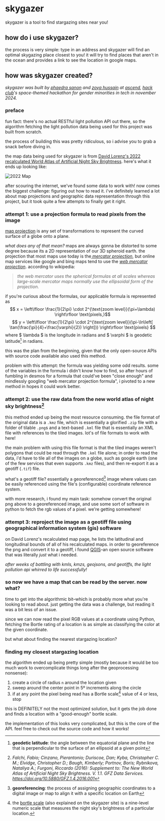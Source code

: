 # skygazer
 skygazer is a tool to find stargazing sites near you!

 ## how do i use skygazer?
 the process is very simple: type in an address and skygazer will find an optimal skygazing place closest to you! it will try to find places that aren't in the ocean and provides a link to see the location in google maps.

 ## how was skygazer created?
 *skygazer was built by [phaedra sanon](https://github.com/ph4iry) and [zoya hussain](https://github.com/zoya-hussain) at [ascend](https://ascend.hackclub.com), [hack club](https://hackclub.com)'s space-themed hackathon for gender minorities in tech in november 2024.*

### preface
 fun fact: there's no actual RESTful light pollution API out there, so the algorithm fetching the light pollution data being used for this project was built from scratch.

 the process of building this was pretty ridiculous, so i advise you to grab a snack before diving in.

 the map data being used for skygazer is from [David Lorenz's 2022 recalculated World Atlas of Artificial Night Sky Brightness](https://djlorenz.github.io/astronomy/lp2022/). here's what it ends up looking like:

 ![2022 Map](https://djlorenz.github.io/astronomy/lp2022/world2022_low3.png)

 after scouring the internet, we've found some data to work with! now comes the biggest challenge: figuring out how to read it. i've definitely learned a lot about map projections and geographic data representation through this project, but it took quite a few attempts to finally get it right.

 ### attempt 1: use a projection formula to read pixels from the image
 
 [map projection](https://en.wikipedia.org/wiki/Map_projection) is any set of transformations to represent the curved surface of a globe onto a plane.
 
 *what does any of that mean?* maps are always gonna be distorted to some degree because its a 2D representation of our 3D spheroid earth. the projection that most maps use today is the[ *mercator projection*](https://en.wikipedia.org/wiki/Mercator_projection), but online map services like google and bing maps tend to use the [*web mercator projection*](https://en.wikipedia.org/wiki/Web_Mercator_projection). according to wikipedia:
 > *the web mercator uses the spherical formulas at all scales whereas large-scale mercator maps normally use the ellipsoidal form of the projection.*
 
 if you're curious about the formulas, our applicable formula is represented as $$ x = \left\lfloor \frac{1}{2\pi} \cdot 2^{\text{zoom level}}(\pi+\lambda) \right\rfloor \text{pixels,}$$ $$ y = \left\lfloor \frac{1}{2\pi} \cdot 2^{\text{zoom level}}(\pi-\ln\left[ \tan(\frac{\pi}{4}+\frac{\varphi}{2}) \right])) \right\rfloor \text{pixels} $$ where $ \lambda $ is the longitude in radians and $ \varphi $ is geodetic latitude[^1] in radians.

 [^1]: **geodetic latitude**: the angle between the equatorial plane and the line that is perpendicular to the surface of an ellipsoid at a given point

 this was the plan from the beginning, given that the only open-source APIs with source code available also used this method.


 problem with this attempt: the formula was yielding some odd results. some of the variables in the formula i didn't know how to find, so after hours of fumbling in desmos for a formula that could've been "close enough" and mindlessly googling "web mercator projection formula", i pivoted to a new method in hopes it could work better.

 ### attempt 2: use the raw data from the new world atlas of night sky brightness[^2]
 [^2]: *Falchi, Fabio; Cinzano, Pierantonio; Duriscoe, Dan; Kyba, Christopher C. M.; Elvidge, Christopher D.; Baugh, Kimberly; Portnov, Boris; Rybnikova, Nataliya A.; Furgoni, Riccardo (2016): Supplement to: The New World Atlas of Artificial Night Sky Brightness. V. 1.1. GFZ Data Services. https://doi.org/10.5880/GFZ.1.4.2016.001*

 this method ended up being the most resource consuming. the file format of the original data is a `.kmz` file, which is essentially a glorified `.zip` file with a folder of tilable `.png`s and a text-based `.kml` file that is essentially an XML file with references to the tiled images. lot's of file formats to work with here!

 the main problem with using this file format is that the tiled images weren't polygons that could be read through the `.kml` file alone; in order to read the data, i'd have to tile all of the images on a globe, such as google earth (one of the few services that even supports `.kmz` files), and then re-export it as a geotiff (`.tif`) file.

 what's a geotiff file? essentially a georeferenced[^3] image where values can be easily referenced using the file's (configurable) coordinate reference system.

 [^3]: **georeferencing**: the process of assigning geographic coordinates to a digital image or map to align it with a specific location on Earth

 with more research, i found my main task: somehow convert the original png above to a georeferenced image, and use some sort of software in python to fetch the rgb values of a pixel. we're getting somewhere!

 ### attempt 3: reproject the image as a geotiff file using geographical information system (gis) software
 on David Lorenz's recalculated map page, he lists the latitudinal and longitudinal bounds of all of his recalculated maps. in order to georeference the png and convert it to a geotiff, i found [QGIS](https://www.qgis.org/)–an open source software that was literally *just* what i needed.

 *after weeks of battling with kmls, kmzs, geojsons, and geotiffs, the light pollution api whirred to life successfully!*

 ### so now we have a map that can be read by the server. now what?
 time to get into the algorithmic bit–which is probably more what you're looking to read about. just getting the data was a challenge, but reading it was a bit less of an issue.

 since we can now read the pixel RGB values at a coordinate using Python, fetching the Bortle rating of a location is as simple as classifying the color at the given coordinate.

 but what about finding the nearest stargazing location?

 ### finding my closest stargazing location

 the algorithm ended up being pretty simple (mostly because it would be too much work to overcomplicate things long after the geoprocessing nonsense):
 1. create a circle of radius `n` around the location given
 2. sweep around the center point in 5º increments along the circle
 3. if at any point the pixel being read has a Bortle scale[^4] value of 4 or less, stop

 this is DEFINITELY not the most optimized solution, but it gets the job done and finds a location with a "good-enough" bortle scale.

 [^4]: the [bortle scale](https://en.wikipedia.org/wiki/Bortle_scale) (also explained on the skygazer site) is a nine-level numeric scale that measures the night sky's brightness of a particular location.

 the implementation of this looks very complicated, but this is the core of the API. feel free to check out the source code and how it works!
